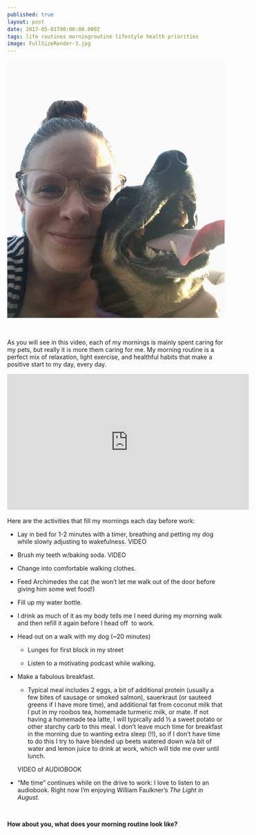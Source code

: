 ```yaml
---
published: true
layout: post
date: 2017-05-01T00:00:00.000Z
tags: life routines morningroutine lifestyle health priorities 
image: FullSizeRender-3.jpg
---
```



![FullSizeRender-3.jpg](/content/FullSizeRender-3.jpg)

<br>

As you will see in this video, each of my mornings is mainly spent caring for my pets, but really it is more them caring for me. My morning routine is a perfect mix of relaxation, light exercise, and healthful habits that make a positive start to my day, every day. 

<iframe width="560" height="315" src="https://www.youtube.com/embed/btzs63gDQ3Y" frameborder="0" allowfullscreen></iframe>

<br>

Here are the activities that fill my mornings each day before work:

* Lay in bed for 1-2 minutes with a timer, breathing and petting my dog while slowly adjusting to wakefulness. VIDEO

* Brush my teeth w/baking soda. VIDEO 

* Change into comfortable walking clothes. 

* Feed Archimedes the cat (he won’t let me walk out of the door before giving him some wet food!)

* Fill up my water bottle. 

 *  I drink as much of it as my body tells me I need during my morning walk and then refill it again before I head off  to work.

* Head out on a walk with my dog (~20 minutes)

  * Lunges for first block in my street 
  
  * Listen to a motivating podcast while walking. 
  
* Make a fabulous breakfast. 

  * Typical meal includes 2 eggs, a bit of additional protein (usually a few bites of sausage or smoked salmon), sauerkraut (or sauteed greens if I have more time), and additional fat from coconut milk that I put in my rooibos tea, homemade turmeric milk, or mate. If not having a homemade tea latte, I will typically add ½ a sweet potato or other starchy carb to this meal. I don’t leave much time for breakfast in the morning due to wanting extra sleep (!!), so if I don’t have time to do this I try to have blended up beets watered down w/a bit of water and lemon juice to drink at work, which will tide me over until lunch. 
  
  VIDEO of AUDIOBOOK
  
* “Me time” continues while on the drive to work: I love to listen to an audiobook. Right now I’m enjoying William Faulkner’s *The Light in August.*

<br>

**How about you, what does your morning routine look like?**
  
  

